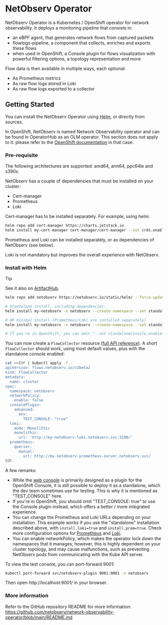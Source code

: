 # NetObserv Operator

NetObserv Operator is a Kubernetes / OpenShift operator for network observability. It deploys a monitoring pipeline that consists in:
- an eBPF agent, that generates network flows from captured packets
- flowlogs-pipeline, a component that collects, enriches and exports these flows
- when used in OpenShift, a Console plugin for flows visualization with powerful filtering options, a topology representation and more

Flow data is then available in multiple ways, each optional:

- As Prometheus metrics
- As raw flow logs stored in Loki
- As raw flow logs exported to a collector

## Getting Started

You can install the NetObserv Operator using [Helm](https://helm.sh/), or directly from sources.

In OpenShift, NetObserv is named Network Observability operator and can be found in OperatorHub as an OLM operator. This section does not apply to it: please refer to the [OpenShift documentation](docs.redhat.com/en/documentation/openshift_container_platform/latest/html/network_observability/installing-network-observability-operators) in that case.

### Pre-requisite

The following architectures are supported: amd64, arm64, ppc64le and s390x.

NetObserv has a couple of dependencies that must be installed on your cluster:

- Cert-manager
- Prometheus
- Loki

Cert-manager has to be installed separately. For example, using helm:

```bash
helm repo add cert-manager https://charts.jetstack.io
helm install my-cert-manager cert-manager/cert-manager --set crds.enabled=true
```

Prometheus and Loki can be installed separately, or as dependencies of NetObserv (see below).

Loki is not mandatory but improves the overall experience with NetObserv.

### Install with Helm

> [!TIP]
> See it also on [ArtifactHub](https://artifacthub.io/packages/helm/netobserv/netobserv-operator).

```bash
helm repo add netobserv https://netobserv.io/static/helm/ --force-update

# Standalone install, including dependencies:
helm install my-netobserv -n netobserv --create-namespace --set standaloneConsole.enable=true --set install.loki=true --set install.prom=true netobserv/netobserv-operator

# OR minimal install (Prometheus/Loki are installed separately)
helm install my-netobserv -n netobserv --create-namespace --set standaloneConsole.enable=true netobserv/netobserv-operator

# If you're in OpenShift, you can omit "--set standaloneConsole.enable=true" to use the Console plugin instead.
```

You can now create a `FlowCollector` resource ([full API reference](https://github.com/netobserv/network-observability-operator/blob/main/docs/FlowCollector.md#flowsnetobserviov1beta2)). A short `FlowCollector` should work, using most default values, plus with the standalone console enabled:

```bash
cat <<EOF | kubectl apply -f -
apiVersion: flows.netobserv.io/v1beta2
kind: FlowCollector
metadata:
  name: cluster
spec:
  namespace: netobserv
  networkPolicy:
    enable: false
  consolePlugin:
    advanced:
      env:
        TEST_CONSOLE: "true"
  loki:
    mode: Monolithic
    monolithic:
      url: 'http://my-netobserv-loki.netobserv.svc:3100/'
  prometheus:
    querier:
      manual:
        url: http://my-netobserv-prometheus-server.netobserv.svc/
EOF
```

A few remarks:
- While the [web console](https://github.com/netobserv/network-observability-console-plugin) is primarily designed as a plugin for the OpenShift Console, it is still possible to deploy it as a standalone, which the dev team sometimes use for testing. This is why it is mentioned as "TEST_CONSOLE" here.
- If you're in OpenShift, you should omit "TEST_CONSOLE: true" to use the Console plugin instead, which offers a better / more integrated experience.
- You can change the Prometheus and Loki URLs depending on your installation. This example works if you use the "standalone" installation described above, with `install.loki=true` and `install.prom=true`. Check more configuration options for [Prometheus](https://github.com/netobserv/network-observability-operator/blob/main/docs/FlowCollector.md#flowcollectorspecprometheus-1) and [Loki](https://github.com/netobserv/network-observability-operator/blob/main/docs/FlowCollector.md#flowcollectorspecloki-1).
- You can enable networkPolicy, which makes the operator lock down the namespaces that it manages; however, this is highly dependent on your cluster topology, and may cause malfunctions, such as preventing NetObserv pods from communicating with the Kube API server.

To view the test console, you can port-forward 9001:

```bash
kubectl port-forward svc/netobserv-plugin 9001:9001 -n netobserv
```

Then open http://localhost:9001/ in your browser.

### More information

Refer to the GitHub repository README for more information: https://github.com/netobserv/network-observability-operator/blob/main/README.md
